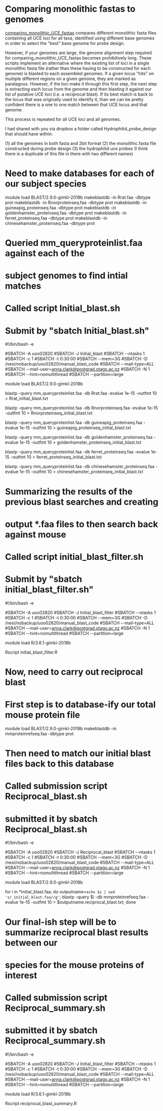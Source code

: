 # Comparing monolithic fastas to genomes
[comparing_monolithic_UCE_fastas](https://github.com/laninsky/comparing_monolithic_UCE_fastas) compares different monolithic fasta files containing all UCE loci for all taxa, identified using different base genomes in order to select the "best" base genome for probe design.

However, if your genomes are large, the genome alignment step required for comparing_monolithic_UCE_fastas becomes prohibitively long. These scripts implement an alternative where the existing list of loci in a single monolithic fasta file (rather than these having to be constructed for each genome) is blasted to each assembled genomes. If a given locus "hits" on multiple different regions on a given genome, they are marked as paralagous. However, if the loci make it through this first step, the next step is extracting each locus from the genome and then blasting it against our list of putative UCE loci (i.e. a reciprocal blast). If its best match is back to the locus that was originally used to identify it, than we can be pretty confident there is a one to one match between that UCE locus and that genome.

This process is repeated for all UCE loci and all genomes.

I had shared with you via dropbox a folder called Hydrophilid_probe_design that should have within:

(1) all the genomes in both fasta and 2bit format
(2) the monolithic.fasta file constructed during probe design
(3) the hydrophilid uce probes (I think there is a duplicate of this file in there with two different names)


# Need to make databases for each of our subject species
module load BLAST/2.9.0-gimkl-2018b
makeblastdb -in Rrat.faa -dbtype prot 
makeblastdb -in Rnorproteinseq.faa -dbtype prot 
makeblastdb -in guineapig_proteinseq.faa -dbtype prot 
makeblastdb -in goldenhamster_proteinseq.faa -dbtype prot 
makeblastdb -in ferret_proteinseq.faa -dbtype prot 
makeblastdb -in chinesehamster_proteinseq.faa -dbtype prot 

# Queried mm_queryproteinlist.faa against each of the
# subject genomes to find intial matches
# Called script Initial_blast.sh
# Submit by "sbatch Initial_blast.sh"

#!/bin/bash -e

#SBATCH -A uoo02820
#SBATCH -J Initial_blast
#SBATCH --ntasks 1
#SBATCH -c 1
#SBATCH -t 0:30:00
#SBATCH --mem=3G
#SBATCH -D /nesi/nobackup/uoo02820/manual_blast_code 
#SBATCH --mail-type=ALL
#SBATCH --mail-user=anna.clark@postgrad.otago.ac.nz
#SBATCH -N 1
#SBATCH --hint=nomultithread
#SBATCH --partition=large

module load BLAST/2.9.0-gimkl-2018b

blastp -query mm_queryproteinlist.faa -db Rrat.faa -evalue 1e-15 -outfmt 10 > Rrat_initial_blast.txt

blastp -query mm_queryproteinlist.faa -db Rnorproteinseq.faa -evalue 1e-15 -outfmt 10 > Rnorproteinseq_initial_blast.txt

blastp -query mm_queryproteinlist.faa -db guineapig_proteinseq.faa -evalue 1e-15 -outfmt 10 > guineapig_proteinseq_initial_blast.txt

blastp -query mm_queryproteinlist.faa -db goldenhamster_proteinseq.faa -evalue 1e-15 -outfmt 10 > goldenhamster_proteinseq_initial_blast.txt

blastp -query mm_queryproteinlist.faa -db ferret_proteinseq.faa -evalue 1e-15 -outfmt 10 > ferret_proteinseq_initial_blast.txt

blastp -query mm_queryproteinlist.faa -db chinesehamster_proteinseq.faa -evalue 1e-15 -outfmt 10 > chinesehamster_proteinseq_initial_blast.txt

# Summarizing the results of the previous blast searches and creating
# output *.faa files to then search back against mouse
# Called script initial_blast_filter.sh
# Submit by "sbatch initial_blast_filter.sh"

#!/bin/bash -e

#SBATCH -A uoo02820
#SBATCH -J Initial_blast_filter
#SBATCH --ntasks 1
#SBATCH -c 1
#SBATCH -t 0:30:00
#SBATCH --mem=3G
#SBATCH -D /nesi/nobackup/uoo02820/manual_blast_code 
#SBATCH --mail-type=ALL
#SBATCH --mail-user=anna.clark@postgrad.otago.ac.nz
#SBATCH -N 1
#SBATCH --hint=nomultithread
#SBATCH --partition=large

module load R/3.6.1-gimkl-2018b 

Rscript initial_blast_filter.R

# Now, need to carry out reciprocal blast
# First step is to database-ify our total mouse protein file
module load BLAST/2.9.0-gimkl-2018b
makeblastdb -in mmproteinrefseq.faa -dbtype prot 

# Then need to match our initial blast files back to this database
# Called submission script Reciprocal_blast.sh
# submitted it by sbatch Reciprocal_blast.sh

#!/bin/bash -e

#SBATCH -A uoo02820
#SBATCH -J Reciprocal_blast
#SBATCH --ntasks 1
#SBATCH -c 1
#SBATCH -t 0:30:00
#SBATCH --mem=3G
#SBATCH -D /nesi/nobackup/uoo02820/manual_blast_code 
#SBATCH --mail-type=ALL
#SBATCH --mail-user=anna.clark@postgrad.otago.ac.nz
#SBATCH -N 1
#SBATCH --hint=nomultithread
#SBATCH --partition=large

module load BLAST/2.9.0-gimkl-2018b

for i in *initial_blast.faa;
  do outputname=`echo $i | sed 's/_initial_blast.faa//g'`;
  blastp -query $i -db mmproteinrefseq.faa -evalue 1e-15 -outfmt 10 > $outputname.reciprocal_blast.txt;
done

# Our final-ish step will be to summarize reciprocal blast results between our
# species for the mouse proteins of interest
# Called submission script Reciprocal_summary.sh
# submitted it by sbatch Reciprocal_summary.sh

#!/bin/bash -e

#SBATCH -A uoo02820
#SBATCH -J Initial_blast_filter
#SBATCH --ntasks 1
#SBATCH -c 1
#SBATCH -t 0:30:00
#SBATCH --mem=3G
#SBATCH -D /nesi/nobackup/uoo02820/manual_blast_code 
#SBATCH --mail-type=ALL
#SBATCH --mail-user=anna.clark@postgrad.otago.ac.nz
#SBATCH -N 1
#SBATCH --hint=nomultithread
#SBATCH --partition=large

module load R/3.6.1-gimkl-2018b 

Rscript reciprocal_blast_summary.R



